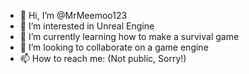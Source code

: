 - 👋 Hi, I’m @MrMeemoo123
- 👀 I’m interested in Unreal Engine
- 🌱 I’m currently learning how to make a survival game
- 💞️ I’m looking to collaborate on a game engine
- 📫 How to reach me: (Not public, Sorry!)

<!---
MrMeemoo123/MrMeemoo123 is a ✨ special ✨ repository because its `README.md` (this file) appears on your GitHub profile.
You can click the Preview link to take a look at your changes.
--->
